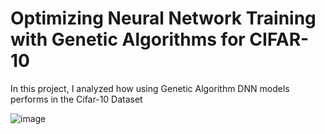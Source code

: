 # Optimizing Neural Network Training with Genetic Algorithms for CIFAR-10
In this project, I analyzed how using Genetic Algorithm DNN models performs in the Cifar-10 Dataset

![image](https://github.com/user-attachments/assets/2752390c-25df-4895-b28a-0a27679bbae6)
